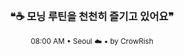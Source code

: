 <div align="center">

<br>

<h3>❝☕ 모닝 루틴을 천천히 즐기고 있어요❞</h3>

<sub>08:00 AM • Seoul ☁️ • by CrowRish</sub>

<br>

</div>